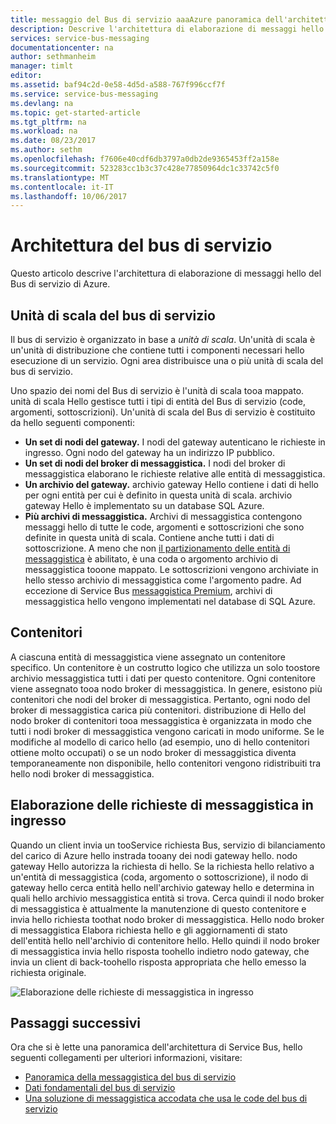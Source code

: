 ```yaml
---
title: messaggio del Bus di servizio aaaAzure panoramica dell'architettura di elaborazione | Documenti Microsoft
description: Descrive l'architettura di elaborazione di messaggi hello del Bus di servizio di Azure.
services: service-bus-messaging
documentationcenter: na
author: sethmanheim
manager: timlt
editor: 
ms.assetid: baf94c2d-0e58-4d5d-a588-767f996ccf7f
ms.service: service-bus-messaging
ms.devlang: na
ms.topic: get-started-article
ms.tgt_pltfrm: na
ms.workload: na
ms.date: 08/23/2017
ms.author: sethm
ms.openlocfilehash: f7606e40cdf6db3797a0db2de9365453ff2a158e
ms.sourcegitcommit: 523283cc1b3c37c428e77850964dc1c33742c5f0
ms.translationtype: MT
ms.contentlocale: it-IT
ms.lasthandoff: 10/06/2017
---
```

# <a name="service-bus-architecture"></a>Architettura del bus di servizio
Questo articolo descrive l'architettura di elaborazione di messaggi hello del Bus di servizio di Azure.

## <a name="service-bus-scale-units"></a>Unità di scala del bus di servizio
Il bus di servizio è organizzato in base a *unità di scala*. Un'unità di scala è un'unità di distribuzione che contiene tutti i componenti necessari hello esecuzione di un servizio. Ogni area distribuisce una o più unità di scala del bus di servizio.

Uno spazio dei nomi del Bus di servizio è l'unità di scala tooa mappato. unità di scala Hello gestisce tutti i tipi di entità del Bus di servizio (code, argomenti, sottoscrizioni). Un'unità di scala del Bus di servizio è costituito da hello seguenti componenti:

* **Un set di nodi del gateway.** I nodi del gateway autenticano le richieste in ingresso. Ogni nodo del gateway ha un indirizzo IP pubblico.
* **Un set di nodi del broker di messaggistica.** I nodi del broker di messaggistica elaborano le richieste relative alle entità di messaggistica.
* **Un archivio del gateway.** archivio gateway Hello contiene i dati di hello per ogni entità per cui è definito in questa unità di scala. archivio gateway Hello è implementato su un database SQL Azure.
* **Più archivi di messaggistica.** Archivi di messaggistica contengono messaggi hello di tutte le code, argomenti e sottoscrizioni che sono definite in questa unità di scala. Contiene anche tutti i dati di sottoscrizione. A meno che non [il partizionamento delle entità di messaggistica](service-bus-partitioning.md) è abilitato, è una coda o argomento archivio di messaggistica tooone mappato. Le sottoscrizioni vengono archiviate in hello stesso archivio di messaggistica come l'argomento padre. Ad eccezione di Service Bus [messaggistica Premium](service-bus-premium-messaging.md), archivi di messaggistica hello vengono implementati nel database di SQL Azure.

## <a name="containers"></a>Contenitori
A ciascuna entità di messaggistica viene assegnato un contenitore specifico. Un contenitore è un costrutto logico che utilizza un solo toostore archivio messaggistica tutti i dati per questo contenitore. Ogni contenitore viene assegnato tooa nodo broker di messaggistica. In genere, esistono più contenitori che nodi del broker di messaggistica. Pertanto, ogni nodo del broker di messaggistica carica più contenitori. distribuzione di Hello del nodo broker di contenitori tooa messaggistica è organizzata in modo che tutti i nodi broker di messaggistica vengono caricati in modo uniforme. Se le modifiche al modello di carico hello (ad esempio, uno di hello contenitori ottiene molto occupati) o se un nodo broker di messaggistica diventa temporaneamente non disponibile, hello contenitori vengono ridistribuiti tra hello nodi broker di messaggistica.

## <a name="processing-of-incoming-messaging-requests"></a>Elaborazione delle richieste di messaggistica in ingresso
Quando un client invia un tooService richiesta Bus, servizio di bilanciamento del carico di Azure hello instrada tooany dei nodi gateway hello. nodo gateway Hello autorizza la richiesta di hello. Se la richiesta hello relativo a un'entità di messaggistica (coda, argomento o sottoscrizione), il nodo di gateway hello cerca entità hello nell'archivio gateway hello e determina in quali hello archivio messaggistica entità si trova. Cerca quindi il nodo broker di messaggistica è attualmente la manutenzione di questo contenitore e invia hello richiesta toothat nodo broker di messaggistica. Hello nodo broker di messaggistica Elabora richiesta hello e gli aggiornamenti di stato dell'entità hello nell'archivio di contenitore hello. Hello quindi il nodo broker di messaggistica invia hello risposta toohello indietro nodo gateway, che invia un client di back-toohello risposta appropriata che hello emesso la richiesta originale.

![Elaborazione delle richieste di messaggistica in ingresso](./media/service-bus-architecture/ic690644.png)

## <a name="next-steps"></a>Passaggi successivi
Ora che si è lette una panoramica dell'architettura di Service Bus, hello seguenti collegamenti per ulteriori informazioni, visitare:

* [Panoramica della messaggistica del bus di servizio](service-bus-messaging-overview.md)
* [Dati fondamentali del bus di servizio](service-bus-fundamentals-hybrid-solutions.md)
* [Una soluzione di messaggistica accodata che usa le code del bus di servizio](service-bus-dotnet-multi-tier-app-using-service-bus-queues.md)


